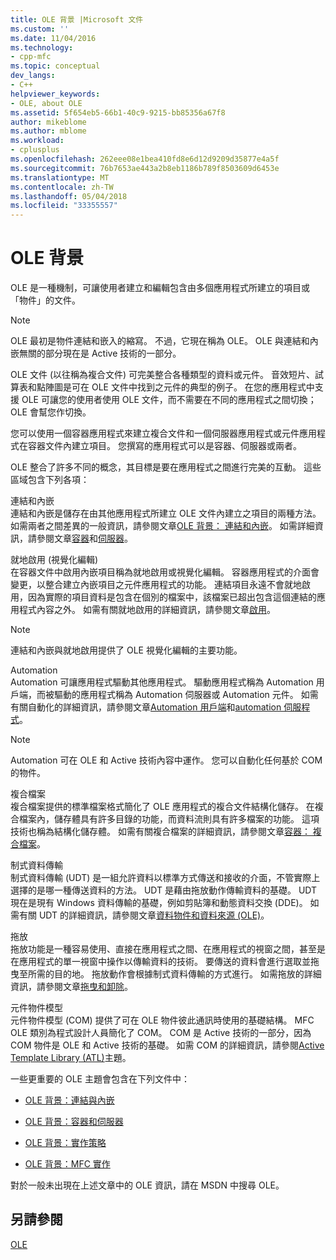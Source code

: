 ```yaml
---
title: OLE 背景 |Microsoft 文件
ms.custom: ''
ms.date: 11/04/2016
ms.technology:
- cpp-mfc
ms.topic: conceptual
dev_langs:
- C++
helpviewer_keywords:
- OLE, about OLE
ms.assetid: 5f654eb5-66b1-40c9-9215-bb85356a67f8
author: mikeblome
ms.author: mblome
ms.workload:
- cplusplus
ms.openlocfilehash: 262eee08e1bea410fd8e6d12d9209d35877e4a5f
ms.sourcegitcommit: 76b7653ae443a2b8eb1186b789f8503609d6453e
ms.translationtype: MT
ms.contentlocale: zh-TW
ms.lasthandoff: 05/04/2018
ms.locfileid: "33355557"
---
```

# <a name="ole-background"></a>OLE 背景
OLE 是一種機制，可讓使用者建立和編輯包含由多個應用程式所建立的項目或「物件」的文件。  
  
> [!NOTE]
>  OLE 最初是物件連結和嵌入的縮寫。 不過，它現在稱為 OLE。 OLE 與連結和內嵌無關的部分現在是 Active 技術的一部分。  
  
 OLE 文件 (以往稱為複合文件) 可完美整合各種類型的資料或元件。 音效短片、試算表和點陣圖是可在 OLE 文件中找到之元件的典型的例子。 在您的應用程式中支援 OLE 可讓您的使用者使用 OLE 文件，而不需要在不同的應用程式之間切換；OLE 會幫您作切換。  
  
 您可以使用一個容器應用程式來建立複合文件和一個伺服器應用程式或元件應用程式在容器文件內建立項目。 您撰寫的應用程式可以是容器、伺服器或兩者。  
  
 OLE 整合了許多不同的概念，其目標是要在應用程式之間進行完美的互動。 這些區域包含下列各項：  
  
 連結和內嵌  
 連結和內嵌是儲存在由其他應用程式所建立 OLE 文件內建立之項目的兩種方法。 如需兩者之間差異的一般資訊，請參閱文章[OLE 背景： 連結和內嵌](../mfc/ole-background-linking-and-embedding.md)。 如需詳細資訊，請參閱文章[容器](../mfc/containers.md)和[伺服器](../mfc/servers.md)。  
  
 就地啟用 (視覺化編輯)  
 在容器文件中啟用內嵌項目稱為就地啟用或視覺化編輯。 容器應用程式的介面會變更，以整合建立內嵌項目之元件應用程式的功能。 連結項目永遠不會就地啟用，因為實際的項目資料是包含在個別的檔案中，該檔案已超出包含這個連結的應用程式內容之外。 如需有關就地啟用的詳細資訊，請參閱文章[啟用](../mfc/activation-cpp.md)。  
  
> [!NOTE]
>  連結和內嵌與就地啟用提供了 OLE 視覺化編輯的主要功能。  
  
 Automation  
 Automation 可讓應用程式驅動其他應用程式。 驅動應用程式稱為 Automation 用戶端，而被驅動的應用程式稱為 Automation 伺服器或 Automation 元件。 如需有關自動化的詳細資訊，請參閱文章[Automation 用戶端](../mfc/automation-clients.md)和[automation 伺服程式](../mfc/automation-servers.md)。  
  
> [!NOTE]
>  Automation 可在 OLE 和 Active 技術內容中運作。 您可以自動化任何基於 COM 的物件。  
  
 複合檔案  
 複合檔案提供的標準檔案格式簡化了 OLE 應用程式的複合文件結構化儲存。 在複合檔案內，儲存體具有許多目錄的功能，而資料流則具有許多檔案的功能。 這項技術也稱為結構化儲存體。 如需有關複合檔案的詳細資訊，請參閱文章[容器： 複合檔案](../mfc/containers-compound-files.md)。  
  
 制式資料傳輸  
 制式資料傳輸 (UDT) 是一組允許資料以標準方式傳送和接收的介面，不管實際上選擇的是哪一種傳送資料的方法。 UDT 是藉由拖放動作傳輸資料的基礎。 UDT 現在是現有 Windows 資料傳輸的基礎，例如剪貼簿和動態資料交換 (DDE)。 如需有關 UDT 的詳細資訊，請參閱文章[資料物件和資料來源 (OLE)](../mfc/data-objects-and-data-sources-ole.md)。  
  
 拖放  
 拖放功能是一種容易使用、直接在應用程式之間、在應用程式的視窗之間，甚至是在應用程式的單一視窗中操作以傳輸資料的技術。 要傳送的資料會進行選取並拖曳至所需的目的地。 拖放動作會根據制式資料傳輸的方式進行。 如需拖放的詳細資訊，請參閱文章[拖曳和卸除](../mfc/drag-and-drop-ole.md)。  
  
 元件物件模型  
 元件物件模型 (COM) 提供了可在 OLE 物件彼此通訊時使用的基礎結構。 MFC OLE 類別為程式設計人員簡化了 COM。 COM 是 Active 技術的一部分，因為 COM 物件是 OLE 和 Active 技術的基礎。 如需 COM 的詳細資訊，請參閱[Active Template Library (ATL)](../atl/active-template-library-atl-concepts.md)主題。  
  
 一些更重要的 OLE 主題會包含在下列文件中：  
  
-   [OLE 背景：連結與內嵌](../mfc/ole-background-linking-and-embedding.md)  
  
-   [OLE 背景：容器和伺服器](../mfc/ole-background-containers-and-servers.md)  
  
-   [OLE 背景：實作策略](../mfc/ole-background-implementation-strategies.md)  
  
-   [OLE 背景：MFC 實作](../mfc/ole-background-mfc-implementation.md)  
  
 對於一般未出現在上述文章中的 OLE 資訊，請在 MSDN 中搜尋 OLE。  
  
## <a name="see-also"></a>另請參閱  
 [OLE](../mfc/ole-in-mfc.md)

